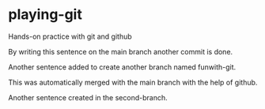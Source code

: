 # playing-git

Hands-on practice with git and github

By writing this sentence on the main branch another commit is done.

Another sentence added to create another branch named funwith-git.

This was automatically merged with the main branch with the help of github.

Another sentence created in the second-branch.

